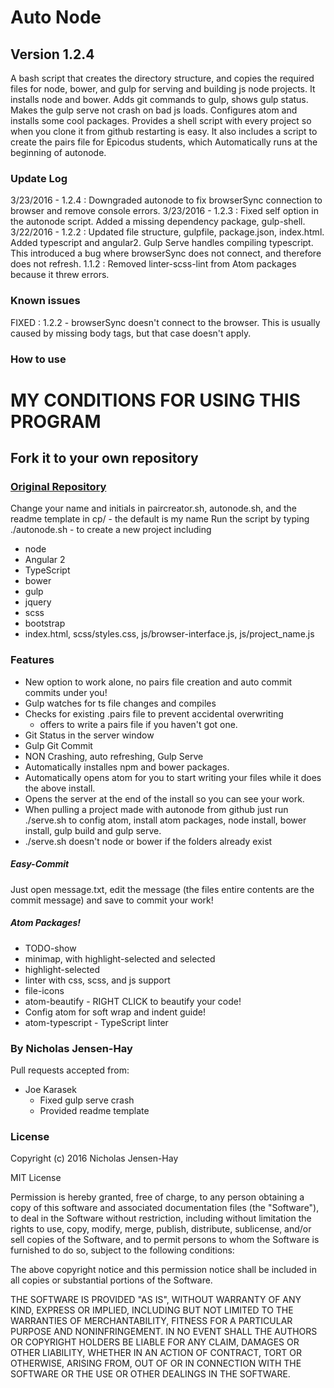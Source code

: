 # Auto Node
## Version 1.2.4

A bash script that creates the directory structure, and copies the required files for node, bower, and gulp for serving and building js node projects. It installs node and bower. Adds git commands to gulp, shows gulp status. Makes the gulp serve not crash on bad js loads. Configures atom and installs some cool packages. Provides a shell script with every project so when you clone it from github restarting is easy.
It also includes a script to create the pairs file for Epicodus students, which Automatically runs at the beginning of autonode.

### Update Log
3/23/2016 - 1.2.4 : Downgraded autonode to fix browserSync connection to browser and remove console errors.
3/23/2016 - 1.2.3 : Fixed self option in the autonode script. Added a missing dependency package, gulp-shell.
3/22/2016 - 1.2.2 : Updated file structure, gulpfile, package.json, index.html. Added typescript and angular2. Gulp Serve handles compiling typescript. This introduced a bug where browserSync does not connect, and therefore does not refresh.
1.1.2 : Removed linter-scss-lint from Atom packages because it threw errors.

### Known issues

FIXED : 1.2.2 - browserSync doesn't connect to the browser. This is usually caused by missing body tags, but that case doesn't apply.

### How to use

# MY CONDITIONS FOR USING THIS PROGRAM
## Fork it to your own repository
### [Original Repository](http://github.com/hreacon/autonode)
Change your name and initials in paircreator.sh, autonode.sh, and the readme template in cp/ - the default is my name
Run the script by typing
    ./autonode.sh - to create a new project including
* node
* Angular 2
* TypeScript
* bower
* gulp
* jquery
* scss
* bootstrap
* index.html, scss/styles.css, js/browser-interface.js, js/project_name.js

### Features

* New option to work alone, no pairs file creation and auto commit commits under you!
* Gulp watches for ts file changes and compiles
* Checks for existing .pairs file to prevent accidental overwriting
    * offers to write a pairs file if you haven't got one.
* Git Status in the server window
* Gulp Git Commit
* NON Crashing, auto refreshing, Gulp Serve
* Automatically installes npm and bower packages.
* Automatically opens atom for you to start writing your files while it does the above install.
* Opens the server at the end of the install so you can see your work.
* When pulling a project made with autonode from github just run ./serve.sh to config atom, install atom packages, node install, bower install, gulp build and gulp serve.
* ./serve.sh doesn't node or bower if the folders already exist

##### Easy-Commit

Just open message.txt, edit the message (the files entire contents are the commit message) and save to commit your work!

##### Atom Packages!

* TODO-show
* minimap, with highlight-selected and selected
* highlight-selected
* linter with css, scss, and js support
* file-icons
* atom-beautify - RIGHT CLICK to beautify your code!
* Config atom for soft wrap and indent guide!
* atom-typescript - TypeScript linter

### By Nicholas Jensen-Hay

Pull requests accepted from:
* Joe Karasek
  * Fixed gulp serve crash
  * Provided readme template

### License

Copyright (c) 2016 Nicholas Jensen-Hay

MIT License

Permission is hereby granted, free of charge, to any person obtaining a copy of this software and associated documentation files (the "Software"), to deal in the Software without restriction, including without limitation the rights to use, copy, modify, merge, publish, distribute, sublicense, and/or sell copies of the Software, and to permit persons to whom the Software is furnished to do so, subject to the following conditions:

The above copyright notice and this permission notice shall be included in all copies or substantial portions of the Software.

THE SOFTWARE IS PROVIDED "AS IS", WITHOUT WARRANTY OF ANY KIND, EXPRESS OR IMPLIED, INCLUDING BUT NOT LIMITED TO THE WARRANTIES OF MERCHANTABILITY, FITNESS FOR A PARTICULAR PURPOSE AND NONINFRINGEMENT. IN NO EVENT SHALL THE AUTHORS OR COPYRIGHT HOLDERS BE LIABLE FOR ANY CLAIM, DAMAGES OR OTHER LIABILITY, WHETHER IN AN ACTION OF CONTRACT, TORT OR OTHERWISE, ARISING FROM, OUT OF OR IN CONNECTION WITH THE SOFTWARE OR THE USE OR OTHER DEALINGS IN THE SOFTWARE.
